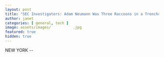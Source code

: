 ```yaml
---
layout: post
title: "SEC Investigators: Adam Neumann Was Three Raccoons in a Trenchcoat All Along"
author: janet
categories: [ general, tech ]
image: assets/images/          .jpg
featured: true
hidden: true
---
```


NEW YORK -- 